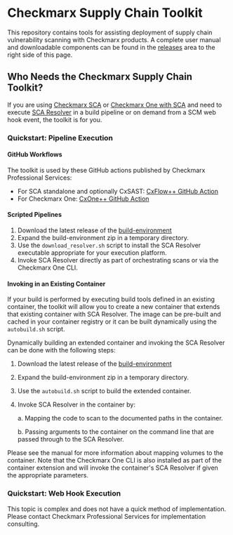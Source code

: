 # Checkmarx Supply Chain Toolkit

This repository contains tools for assisting deployment of supply chain vulnerability scanning with Checkmarx products. A complete user manual and downloadable components can be found in the [releases](releases) area to the right side of this page.

## Who Needs the Checkmarx Supply Chain Toolkit?

If you are using [Checkmarx SCA](https://docs.checkmarx.com/en/34965-18662-checkmarx-sca.html) or [Checkmarx One with SCA](https://docs.checkmarx.com/en/34965-67042-checkmarx-one.html) and need to execute [SCA Resolver](https://checkmarx.com/resource/documents/en/34965-19196-checkmarx-sca-resolver.html) in a build pipeline or on demand from a SCM web hook event, the toolkit is for you.

### Quickstart: Pipeline Execution

#### GitHub Workflows

The toolkit is used by these GitHub actions published by
Checkmarx Professional Services:

* For SCA standalone and optionally CxSAST: [CxFlow++ GitHub Action](https://github.com/checkmarx-ts/checkmarx-cxflow-plusplus-github-action)
* For Checkmarx One: [CxOne++ GitHub Action](https://github.com/checkmarx-ts/cxone-plusplus-github-action)

#### Scripted Pipelines

1. Download the latest release of the [build-environment](https://github.com/checkmarx-ts/cx-supply-chain-toolkit/releases/latest/download/build-environment.zip)
2. Expand the build-environment zip in a temporary directory.
3. Use the `download_resolver.sh` script to install the SCA Resolver
executable appropriate for your execution platform.
4. Invoke SCA Resolver directly as part of orchestrating scans or via the Checkmarx One CLI.

#### Invoking in an Existing Container

If your build is performed by executing build tools defined in an existing
container, the toolkit will allow you to create a new container that extends
that existing container with SCA Resolver.  The image can be pre-built and
cached in your container registry or it can be built dynamically using the
`autobuild.sh` script.

Dynamically building an extended container and invoking the SCA Resolver
can be done with the following steps:

1. Download the latest release of the [build-environment](https://github.com/checkmarx-ts/cx-supply-chain-toolkit/releases/latest/download/build-environment.zip)
2. Expand the build-environment zip in a temporary directory.
3. Use the `autobuild.sh` script to build the extended container.
4. Invoke SCA Resolver in the container by:

    a. Mapping the code to scan to the documented paths in the container.
    
    b. Passing arguments to the container on the command line that
    are passed through to the SCA Resolver.

Please see the manual for more information about mapping volumes to the
container.  Note that the Checkmarx One CLI is also installed as part
of the container extension and will invoke the container's SCA Resolver
if given the appropriate parameters.



### Quickstart: Web Hook Execution

This topic is complex and does not have a quick method of
implementation.  Please contact Checkmarx Professional Services for implementation consulting.
